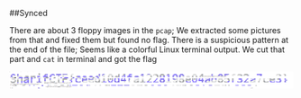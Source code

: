 ##Synced

There are about 3 floppy images in the `pcap`; We extracted some pictures from that and fixed them but found no flag.
There is a suspicious pattern at the end of the file; Seems like a colorful Linux terminal output.
We cut that part and `cat` in terminal and got the flag

![capture.png](capture.png)